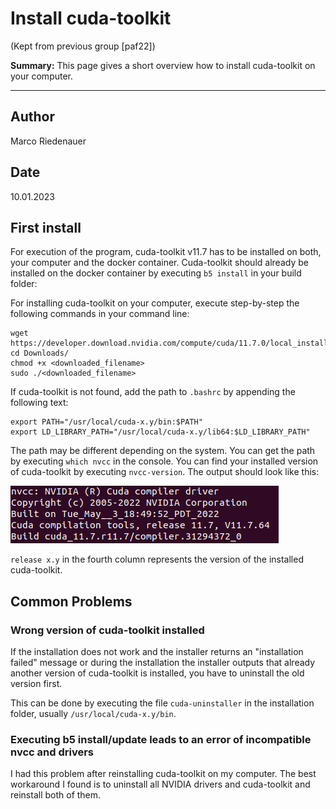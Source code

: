 # Install cuda-toolkit

(Kept from previous group [paf22])

**Summary:** This page gives a short overview how to install cuda-toolkit on your computer.

---

## Author

Marco Riedenauer

## Date

10.01.2023

## First install

For execution of the program, cuda-toolkit v11.7 has to be installed on both, your computer and the docker container.
Cuda-toolkit should already be installed on the docker container by executing ```b5 install``` in your build folder:

For installing cuda-toolkit on your computer, execute step-by-step the following commands in your command line:

```text
wget https://developer.download.nvidia.com/compute/cuda/11.7.0/local_installers/cuda_11.7.0_515.43.04_linux.run
cd Downloads/
chmod +x <downloaded_filename>
sudo ./<downloaded_filename>
```

If cuda-toolkit is not found, add the path to `.bashrc` by appending the following text:

```text
export PATH="/usr/local/cuda-x.y/bin:$PATH"
export LD_LIBRARY_PATH="/usr/local/cuda-x.y/lib64:$LD_LIBRARY_PATH"
```

The path may be different depending on the system. You can get the path by executing ```which nvcc``` in the console.
You can find your installed version of cuda-toolkit by executing ```nvcc-version```. The output should look like this:

![Implementation](../00_assets/nvcc_version.png)

`release x.y` in the fourth column represents the version of the installed cuda-toolkit.

## Common Problems

### Wrong version of cuda-toolkit installed

If the installation does not work and the installer returns an "installation failed" message or during the installation
the installer outputs that already another version of cuda-toolkit is installed,
you have to uninstall the old version first.

This can be done by executing the file `cuda-uninstaller` in the installation folder, usually `/usr/local/cuda-x.y/bin`.

### Executing b5 install/update leads to an error of incompatible nvcc and drivers

I had this problem after reinstalling cuda-toolkit on my computer. The best workaround I found is to uninstall all
NVIDIA drivers and cuda-toolkit and reinstall both of them.
